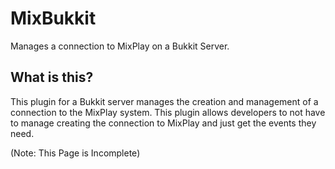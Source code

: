 # MixBukkit
Manages a connection to MixPlay on a Bukkit Server.

## What is this?
This plugin for a Bukkit server manages the creation and management of a connection to the MixPlay system. This plugin allows developers to not have to manage creating the connection to MixPlay and just get the events they need.

(Note: This Page is Incomplete)
